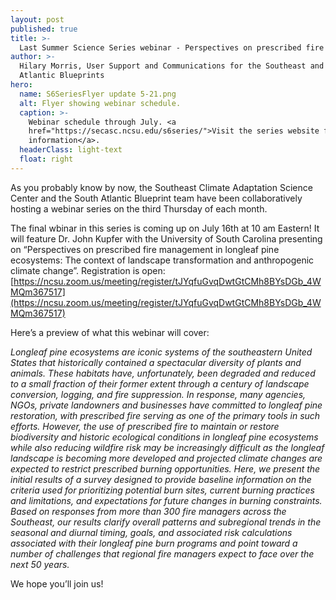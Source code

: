 ```yaml
---
layout: post
published: true
title: >-
  Last Summer Science Series webinar - Perspectives on prescribed fire management in longleaf pine ecosystems
author: >-
  Hilary Morris, User Support and Communications for the Southeast and South
  Atlantic Blueprints
hero:
  name: S6SeriesFlyer update 5-21.png
  alt: Flyer showing webinar schedule.
  caption: >-
    Webinar schedule through July. <a
    href="https://secasc.ncsu.edu/s6series/">Visit the series website for more
    information</a>.
  headerClass: light-text
  float: right
---
```


As you probably know by now, the Southeast Climate Adaptation Science Center and the South Atlantic Blueprint team have been collaboratively hosting a webinar series on the third Thursday of each month.

The final wbinar in this series is coming up on July 16th at 10 am Eastern! It will feature Dr. John Kupfer with the University of South Carolina presenting on “Perspectives on prescribed fire management in longleaf pine ecosystems: The context of landscape transformation and anthropogenic climate change”. Registration is open:<!--more--> [https://ncsu.zoom.us/meeting/register/tJYqfuGvqDwtGtCMh8BYsDGb_4WMQm367517](https://ncsu.zoom.us/meeting/register/tJYqfuGvqDwtGtCMh8BYsDGb_4WMQm367517)

Here’s a preview of what this webinar will cover:

_Longleaf pine ecosystems are iconic systems of the southeastern United States that historically contained a spectacular diversity of plants and animals. These habitats have, unfortunately, been degraded and reduced to a small fraction of their former extent through a century of landscape conversion, logging, and fire suppression. In response, many agencies, NGOs, private landowners and businesses have committed to longleaf pine restoration, with prescribed fire serving as one of the primary tools in such efforts. However, the use of prescribed fire to maintain or restore biodiversity and historic ecological conditions in longleaf pine ecosystems while also reducing wildfire risk may be increasingly difficult as the longleaf landscape is becoming more developed and projected climate changes are expected to restrict prescribed burning opportunities. Here, we present the initial results of a survey designed to provide baseline information on the criteria used for prioritizing potential burn sites, current burning practices and limitations, and expectations for future changes in burning constraints. Based on responses from more than 300 fire managers across the Southeast, our results clarify overall patterns and subregional trends in the seasonal and diurnal timing, goals, and associated risk calculations associated with their longleaf pine burn programs and point toward a number of challenges that regional fire managers expect to face over the next 50 years._

We hope you’ll join us!

